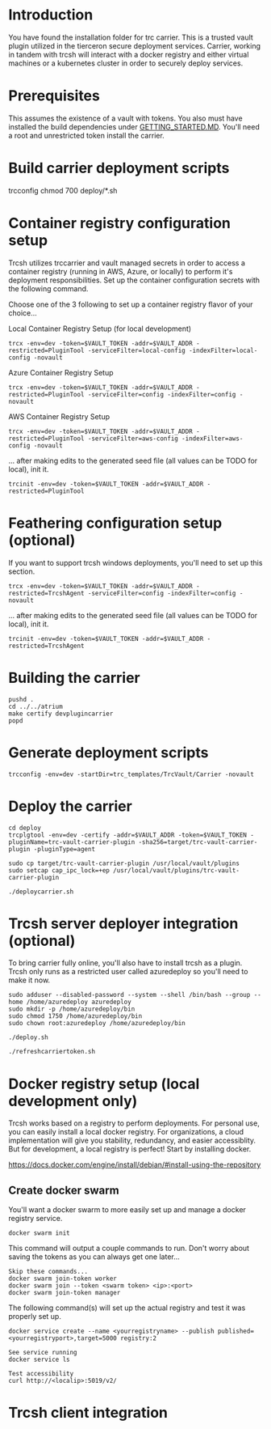 # Introduction 
You have found the installation folder for trc carrier.  This is a trusted vault
plugin utilized in the tierceron secure deployment services.  Carrier, working
in tandem with trcsh will interact with a docker registry and either virtual machines or a kubernetes cluster in order to securely deploy services.

# Prerequisites
This assumes the existence of a vault with tokens.  You also must have installed the build dependencies under [GETTING_STARTED.MD](../../GETTING_STARTED.MD#command-line-building-via-makefile). You'll need a root and unrestricted token install the carrier.

# Build carrier deployment scripts
trcconfig
chmod 700 deploy/*.sh

# Container registry configuration setup
Trcsh utilizes trccarrier and vault managed secrets in order to access a container registry (running in AWS, Azure, or locally) to perform it's deployment responsibilities.  Set up the container configuration secrets with the following command.

Choose one of the 3 following to set up a container registry flavor of your choice...

Local Container Registry Setup (for local development)
```
trcx -env=dev -token=$VAULT_TOKEN -addr=$VAULT_ADDR -restricted=PluginTool -serviceFilter=local-config -indexFilter=local-config -novault
```

Azure Container Registry Setup
```
trcx -env=dev -token=$VAULT_TOKEN -addr=$VAULT_ADDR -restricted=PluginTool -serviceFilter=config -indexFilter=config -novault
```

AWS Container Registry Setup
```
trcx -env=dev -token=$VAULT_TOKEN -addr=$VAULT_ADDR -restricted=PluginTool -serviceFilter=aws-config -indexFilter=aws-config -novault
```

... after making edits to the generated seed file (all values can be TODO for local), init it.

```
trcinit -env=dev -token=$VAULT_TOKEN -addr=$VAULT_ADDR -restricted=PluginTool
```

# Feathering configuration setup (optional)
If you want to support trcsh windows deployments, you'll need to set up this section.

```
trcx -env=dev -token=$VAULT_TOKEN -addr=$VAULT_ADDR -restricted=TrcshAgent -serviceFilter=config -indexFilter=config -novault
```

... after making edits to the generated seed file (all values can be TODO for local), init it.

```
trcinit -env=dev -token=$VAULT_TOKEN -addr=$VAULT_ADDR -restricted=TrcshAgent
```


# Building the carrier
```
pushd .
cd ../../atrium
make certify devplugincarrier
popd
```

# Generate deployment scripts
```
trcconfig -env=dev -startDir=trc_templates/TrcVault/Carrier -novault
```

# Deploy the carrier
```
cd deploy
trcplgtool -env=dev -certify -addr=$VAULT_ADDR -token=$VAULT_TOKEN -pluginName=trc-vault-carrier-plugin -sha256=target/trc-vault-carrier-plugin -pluginType=agent

sudo cp target/trc-vault-carrier-plugin /usr/local/vault/plugins
sudo setcap cap_ipc_lock=+ep /usr/local/vault/plugins/trc-vault-carrier-plugin

./deploycarrier.sh
```

# Trcsh server deployer integration (optional)
To bring carrier fully online, you'll also have to install trcsh as a plugin.  Trcsh only runs as a restricted user called azuredeploy so you'll need to make it now.

```
sudo adduser --disabled-password --system --shell /bin/bash --group --home /home/azuredeploy azuredeploy
sudo mkdir -p /home/azuredeploy/bin
sudo chmod 1750 /home/azuredeploy/bin
sudo chown root:azuredeploy /home/azuredeploy/bin

./deploy.sh

./refreshcarriertoken.sh
```

# Docker registry setup (local development only)
Trcsh works based on a registry to perform deployments.  For personal use, you can easily install a local docker registry.  For organizations, a cloud implementation will give you stability, redundancy, and easier accessiblity.  But for development, a local registry is perfect!  Start by installing docker.

https://docs.docker.com/engine/install/debian/#install-using-the-repository

## Create docker swarm
You'll want a docker swarm to more easily set up and manage a docker registry service.

```
docker swarm init
```

This command will output a couple commands to run.  Don't worry about saving the tokens as you can always get one later...

```
Skip these commands...
docker swarm join-token worker
docker swarm join --token <swarm token> <ip>:<port>
docker swarm join-token manager
```

The following command(s) will set up the actual registry and test it was
properly set up.

```
docker service create --name <yourregistryname> --publish published=<yourregistryport>,target=5000 registry:2

See service running
docker service ls

Test accessibility
curl http://<localip>:5019/v2/
```

# Trcsh client integration
